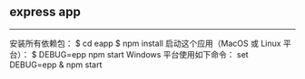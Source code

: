 ## express app
----------

安装所有依赖包：
    $ cd eapp 
    $ npm install
启动这个应用（MacOS 或 Linux 平台）：
    $ DEBUG=epp npm start
Windows 平台使用如下命令：
    set DEBUG=epp & npm start
